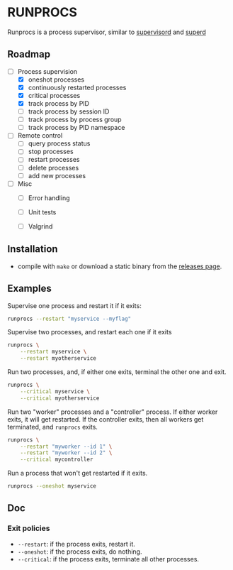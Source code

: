 # RUNPROCS

Runprocs is a process supervisor,
similar to
[supervisord](https://supervisord.org/)
and
[superd](https://sr.ht/~craftyguy/superd/)

## Roadmap

- [ ] Process supervision
    - [x] oneshot processes
    - [x] continuously restarted processes
    - [x] critical processes
    - [x] track process by PID
    - [ ] track process by session ID
    - [ ] track process by process group
    - [ ] track process by PID namespace
- [ ] Remote control
    - [ ] query process status
    - [ ] stop processes
    - [ ] restart processes
    - [ ] delete processes
    - [ ] add new processes
- [ ] Misc
    - [ ] Error handling
    - [ ] Unit tests
    - [ ] Valgrind


## Installation

- compile with `make` or download a static binary from the
    [releases page]().

## Examples

Supervise one process and restart it if it exits:

```sh
runprocs --restart "myservice --myflag"
```

Supervise two processes, and restart each one if it exits

```sh
runprocs \
    --restart myservice \
    --restart myotherservice
```

Run two processes, and, if either one exits, terminal the other one
and exit.

```sh
runprocs \
    --critical myservice \
    --critical myotherservice
```

Run two "worker" processes and a "controller" process.
If either worker exits, it will get restarted.
If the controller exits,
then all workers get terminated,
and `runprocs` exits.

```sh
runprocs \
    --restart "myworker --id 1" \
    --restart "myworker --id 2" \
    --critical mycontroller
```

Run a process that won't get restarted if it exits.

```sh
runprocs --oneshot myservice
```

## Doc

### Exit policies

- `--restart`: if the process exits, restart it.
- `--oneshot`: if the process exits, do nothing.
- `--critical`: if the process exits, terminate all other processes.

